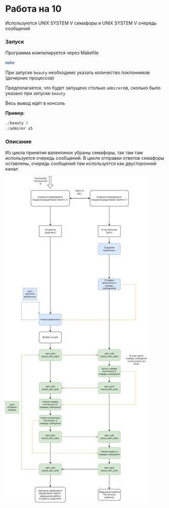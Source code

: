 # Работа на 10

Используются UNIX SYSTEM V семафоры и UNIX SYSTEM V очередь сообщений

### Запуск
Программа компилируется через Makefile
```bash
make
```
При запуске `beauty` необходимо указать количество поклонников (дочерних процессов)

Предполагается, что будет запущено столько `admirer`ов, сколько было указано при запуске `beauty`

Весь вывод идёт в консоль

**Пример**:
```c
./beauty 5
./admirer x5
```

### Описание

Из цикла принятия валентинок убраны семафоры, так там там используется очередь сообщений. В цикле отправки ответов семафоры оставлены, очередь сообщений там используется как двусторонний канал

![Схема](./schema/schema10.png)
